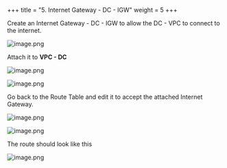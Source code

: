 +++
title = "5. Internet Gateway - DC - IGW"
weight = 5
+++


Create an Internet Gateway - DC - IGW to allow the DC - VPC to connect to the internet.


![image.png](/images/004-iv-setup-vpc-dc-resources/18-346037-image.png)


Attach it to **VPC - DC**


![image.png](/images/004-iv-setup-vpc-dc-resources/18-443541-image.png)


![image.png](/images/004-iv-setup-vpc-dc-resources/18-836121-image.png)


Go back to the Route Table and edit it to accept the attached Internet Gateway.


![image.png](/images/004-iv-setup-vpc-dc-resources/18-197440-image.png)


![image.png](/images/004-iv-setup-vpc-dc-resources/18-550980-image.png)


The route should look like this


![image.png](/images/004-iv-setup-vpc-dc-resources/18-205592-image.png)


